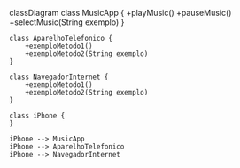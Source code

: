 classDiagram
    class MusicApp {
        +playMusic()
        +pauseMusic()
        +selectMusic(String exemplo)
    }

    class AparelhoTelefonico {
        +exemploMetodo1()
        +exemploMetodo2(String exemplo)
    }

    class NavegadorInternet {
        +exemploMetodo1()
        +exemploMetodo2(String exemplo)
    }

    class iPhone {
    }

    iPhone --> MusicApp
    iPhone --> AparelhoTelefonico
    iPhone --> NavegadorInternet
